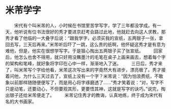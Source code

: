 # 米芾学字
　　宋代有个叫米芾的人，小时候在书馆里苦学写字，学了三年都没学成。有一天，他听说有位书法很好的秀才要进京赶考会路过此地，他就赶去向这人求教，那秀才看了他临的一大叠字后说：“跟我学字，必须买我的宣纸，五两银子一张，拿回去写，三天后再来。”米芾听后吓了一跳，这么贵的纸啊，他怀疑这秀才是有意为难他，但是，他实在很想学写字。于是狠心掏出五两银子买了张宣纸。 
　　回家后，他怎么也舍不得用，就只好用没蘸墨汁的毛笔在桌子上画来画去，想着每个字的架构和笔峰，就好象将字印在心中一样，渐渐地入了迷。 
　　三日后，秀才来了，叫米芾写个字给他看，米芾这次写出来的字竟然大有进步，漂亮极了。秀才接着问他，为什么三天过去了，宣纸上没有一个字？米芾说：“因为怕浪费纸，不敢象以前那样随随便便写了，而是用心将字琢磨透了……”秀才笑着说：“对，写字不只是动笔，还要动心，不但要观其形，更要悟其神，这就是写字的诀巧。”说完，掏出银子还给米芾便走了。 
　　米芾记住秀才的教诲，认真地练，终于成为宋代有名的大书画家。
 